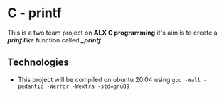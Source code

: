# C - printf

This is a two team project on **ALX C programming** it's aim is to create a ***prinf like*** function called ***_printf***

## Technologies

- This project will be compiled on ubuntu 20.04 using `gcc -Wall -pedantic -Werror -Wextra -std=gnu89`

